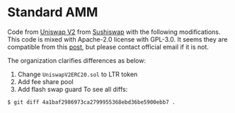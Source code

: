 # Standard AMM

Code from [Uniswap V2](https://github.com/Uniswap/uniswap-v2-core/tree/27f6354bae6685612c182c3bc7577e61bc8717e3/contracts) from [Sushiswap](https://github.com/sushiswap/sushiswap/blob/canary/contracts/uniswapv2/README.md) with the following modifications. This code is mixed with Apache-2.0 license with GPL-3.0.
It seems they are compatible from this [post](https://www.whitesourcesoftware.com/resources/blog/top-10-apache-license-questions-answered/#:~:text=5.-,Is%20the%20Apache%20License%20compatible%20with%20the%20GNU%20GPL%3F,must%20be%20released%20under%20GPLv3.), but please contact official email if it is not.

The organization clarifies differences as below:

1. Change `UniswapV2ERC20.sol` to LTR token
2. Add fee share pool
3. Add flash swap guard
To see all diffs:

```
$ git diff 4a1baf2986973ca2799955368ebd36be5900ebb7 .
```
